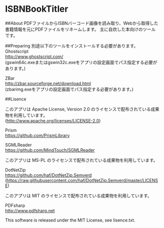 # ISBNBookTitler

##About
PDFファイルからISBNバーコード画像を読み取り、Webから取得した書籍情報を元にPDFファイルをリネームします。
主に自炊した本向けのツールです。

##Preparing
別途以下のツールをインストールする必要があります。  
Ghostscript  
http://www.ghostscript.com/  
(gswin64c.exeまたはgswin32c.exeをアプリの設定画面でパス指定する必要があります。)  

ZBar  
http://zbar.sourceforge.net/download.html  
(zbarimg.exeをアプリの設定画面でパス指定する必要があります。)


##Lisence

このアプリは Apache License, Version 2.0 のライセンスで配布されている成果物を利用しています。    
(http://www.apache.org/licenses/LICENSE-2.0)

Prism  
https://github.com/PrismLibrary  

SGMLReader  
https://github.com/MindTouch/SGMLReader  

このアプリは MS-PL のライセンスで配布されている成果物を利用しています。    

DotNetZip  
https://github.com/haf/DotNetZip.Semverd
(https://raw.githubusercontent.com/haf/DotNetZip.Semverd/master/LICENSE)

このアプリは MIT のライセンスで配布されている成果物を利用しています。    

PDFsharp  
http://www.pdfsharp.net


This software is released under the MIT License, see lisence.txt.
